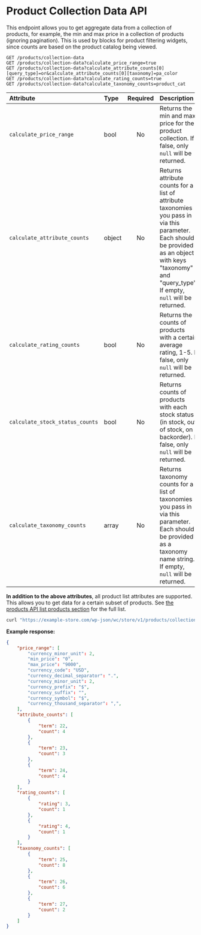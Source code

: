 # Product Collection Data API

This endpoint allows you to get aggregate data from a collection of products, for example, the min and max price in a collection of products (ignoring pagination). This is used by blocks for product filtering widgets, since counts are based on the product catalog being viewed.

```http
GET /products/collection-data
GET /products/collection-data?calculate_price_range=true
GET /products/collection-data?calculate_attribute_counts[0][query_type]=or&calculate_attribute_counts[0][taxonomy]=pa_color
GET /products/collection-data?calculate_rating_counts=true
GET /products/collection-data?calculate_taxonomy_counts=product_cat
```

| Attribute                       | Type   | Required | Description                                                                                                                                                                                                |
| :------------------------------ | :----- | :------: | :--------------------------------------------------------------------------------------------------------------------------------------------------------------------------------------------------------- |
| `calculate_price_range`         | bool   |    No    | Returns the min and max price for the product collection. If false, only `null` will be returned.                                                                                                          |
| `calculate_attribute_counts`    | object |    No    | Returns attribute counts for a list of attribute taxonomies you pass in via this parameter. Each should be provided as an object with keys "taxonomy" and "query_type". If empty, `null` will be returned. |
| `calculate_rating_counts`       | bool   |    No    | Returns the counts of products with a certain average rating, 1-5. If false, only `null` will be returned.                                                                                                 |
| `calculate_stock_status_counts` | bool   |    No    | Returns counts of products with each stock status (in stock, out of stock, on backorder). If false, only `null` will be returned.                                                                         |
| `calculate_taxonomy_counts`     | array  |    No    | Returns taxonomy counts for a list of taxonomies you pass in via this parameter. Each should be provided as a taxonomy name string. If empty, `null` will be returned.                                 |


**In addition to the above attributes**, all product list attributes are supported. This allows you to get data for a certain subset of products. See [the products API list products section](/docs/apis/store-api/resources-endpoints/products#list-products) for the full list.

```sh
curl "https://example-store.com/wp-json/wc/store/v1/products/collection-data?calculate_price_range=true&calculate_attribute_counts=pa_size,pa_color&calculate_rating_counts=true&calculate_taxonomy_counts=product_cat,product_tag"
```

**Example response:**

```json
{
	"price_range": [
		"currency_minor_unit": 2,
		"min_price": "0",
		"max_price": "9000",
		"currency_code": "USD",
		"currency_decimal_separator": ".",
		"currency_minor_unit": 2,
		"currency_prefix": "$",
		"currency_suffix": "",
		"currency_symbol": "$",
		"currency_thousand_separator": ",",
	],
	"attribute_counts": [
		{
			"term": 22,
			"count": 4
		},
		{
			"term": 23,
			"count": 3
		},
		{
			"term": 24,
			"count": 4
		}
	],
	"rating_counts": [
		{
			"rating": 3,
			"count": 1
		},
		{
			"rating": 4,
			"count": 1
		}
	],
	"taxonomy_counts": [
		{
			"term": 25,
			"count": 8
		},
		{
			"term": 26,
			"count": 6
		},
		{
			"term": 27,
			"count": 2
		}
	]
}
```
